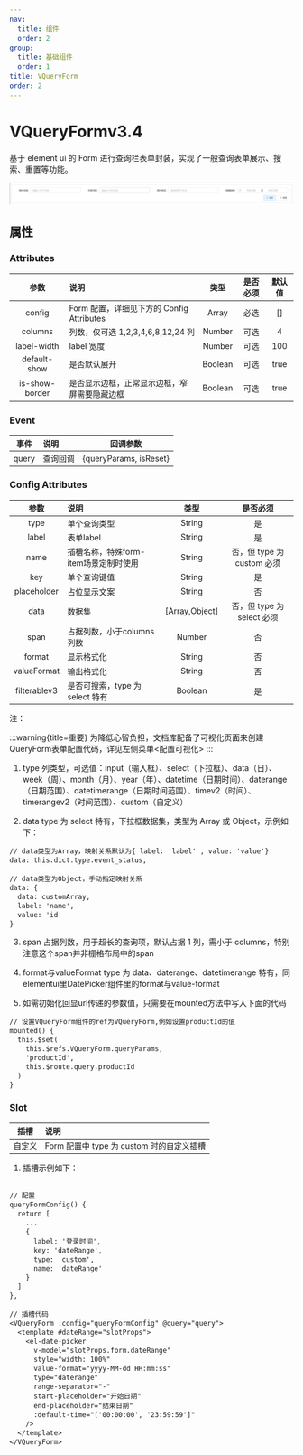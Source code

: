 ```yaml
---
nav:
  title: 组件
  order: 2
group:
  title: 基础组件
  order: 1
title: VQueryForm
order: 2
---
```


# VQueryForm<Badge>v3.4</Badge>

基于 element ui 的 Form 进行查询栏表单封装，实现了一般查询表单展示、搜索、重置等功能。

![QueryForm](../assets/base-component/query-form.png)

## 属性

### Attributes

|    参数     | 说明                                          |  类型   | 是否必须 | 默认值 |
| :---------: | :-------------------------------------------- | :-----: | :------: | :----: |
|   config     | Form 配置，详细见下方的 Config Attributes |  Array  |   必选   |   []   |
|   columns   | 列数，仅可选 1,2,3,4,6,8,12,24 列               | Number  |   可选   |   4    |
| label-width  | label 宽度                                    | Number  |   可选   |  100   |
| default-show | 是否默认展开                                  | Boolean |   可选   |  true  |
| is-show-border | 是否显示边框，正常显示边框，窄屏需要隐藏边框                               | Boolean |   可选   |  true  |


### Event

| 事件  | 说明     |        回调参数        |
| :---: | :------- | :--------------------: |
| query | 查询回调 | {queryParams, isReset} |

### Config Attributes

|    参数     | 说明                        |      类型      |          是否必须          |
| :---------: | :-------------------------- | :------------: | :------------------------: |
|    type     | 单个查询类型                |     String     |             是             |
|    label     | 表单label                |     String     |             是             |
|    name     | 插槽名称，特殊form-item场景定制时使用         |     String     |            否，但 type 为 custom 必须             |
|     key     | 单个查询键值                |     String     |             是             |
| placeholder | 占位显示文案                |     String     |             否             |
|    data     | 数据集 | [Array,Object] | 否，但 type 为 select 必须 |
|    span     | 占据列数，小于columns列数        |     Number     |             否             |
|    format     | 显示格式化                    |     String     |             否             |
|    valueFormat     | 输出格式化                    |     String     |             否             |
|   filterable<Badge>v3</Badge>   | 是否可搜索，type 为 select 特有   |     Boolean     |            是             |

注：

:::warning{title=重要}
为降低心智负担，文档库配备了可视化页面来创建QueryForm表单配置代码，详见左侧菜单<配置可视化>
:::

1. type
   列类型，可选值：input（输入框）、select（下拉框）、data（日）、week（周）、month（月）、year（年）、datetime（日期时间）、daterange（日期范围）、datetimerange（日期时间范围）、time<Badge>v2</Badge>（时间）、timerange<Badge>v2</Badge>（时间范围）、custom（自定义）

2. data
   type 为 select 特有，下拉框数据集，类型为 Array 或 Object，示例如下：

```
// data类型为Array，映射关系默认为{ label: 'label' , value: 'value'}
data: this.dict.type.event_status,

// data类型为Object，手动指定映射关系
data: {
  data: customArray,
  label: 'name',
  value: 'id'
}

```

3. span
   占据列数，用于超长的查询项，默认占据 1 列，需小于 columns，特别注意这个span并非栅格布局中的span
  
4. format与valueFormat
  type 为 data、daterange、datetimerange 特有，同elementui里DatePicker组件里的format与value-format

5. 如需初始化回显url传递的参数值，只需要在mounted方法中写入下面的代码
```
// 设置VQueryForm组件的ref为VQueryForm,例如设置productId的值
mounted() {
  this.$set(
    this.$refs.VQueryForm.queryParams,
    'productId',
    this.$route.query.productId
  )
}
```

### Slot

|  插槽  | 说明                                      |
| :----: | :---------------------------------------- |
| 自定义 | Form 配置中 type 为 custom 时的自定义插槽 |

1. 插槽示例如下：

```

// 配置
queryFormConfig() {
  return [
    ...
    {
      label: '登录时间',
      key: 'dateRange',
      type: 'custom',
      name: 'dateRange'
    }
  ]
},

// 插槽代码
<VQueryForm :config="queryFormConfig" @query="query">
  <template #dateRange="slotProps">
    <el-date-picker
      v-model="slotProps.form.dateRange"
      style="width: 100%"
      value-format="yyyy-MM-dd HH:mm:ss"
      type="daterange"
      range-separator="-"
      start-placeholder="开始日期"
      end-placeholder="结束日期"
      :default-time="['00:00:00', '23:59:59']"
    />
  </template>
</VQueryForm>

```


